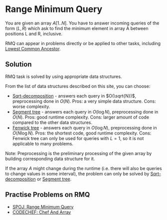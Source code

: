 <!--?title Range Minimum Query -->

# Range Minimum Query

You are given an array $A[1..N]$. You have to answer incoming queries of the form $(L, R)$ which ask to find the minimum element in array A between positions L and R, inclusive.

RMQ can appear in problems directly or be applied to other tasks, including [Lowest Common Ancestor](../graph/lca.html).

## Solution

RMQ task is solved by using appropriate data structures.

From the list of data structures described on this site, you can choose:

- [Sqrt-decomposition]() - answers each query in $O(\sqrt{N})$, preprocessing done in $O(N)$.
  Pros: a very simple data structure. Cons: worse complexity.
- [Segment tree]() - answers each query in $O(\log N)$, preprocessing done in $O(N)$.
  Pros: good runtime complexity. Cons: larger amount of code compared to the other data structures.
- [Fenwick tree](../data_structures/fenwick.html) - answers each query in $O(\log N)$, preprocessing done in $O(N \log N)$.
  Pros: the shortest code, good runtime complexity. Cons: Fenwick tree can only be used for queries with $L = 1$, so it is not applicable to many problems.

Note: Preprocessing is the preliminary processing of the given array by building corresponding data structure for it.

If the array $A$ might change during the runtime (i.e. there will also be queries to change values in some interval), the problem can only be solved by [Sqrt-decomposition]() or [Segment tree]().

## Practise Problems on RMQ
- [SPOJ: Range Minimum Query](http://www.spoj.com/problems/RMQSQ/)
- [CODECHEF: Chef And Array](https://www.codechef.com/problems/FRMQ)
